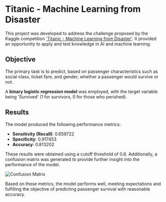 # Titanic - Machine Learning from Disaster

This project was developed to address the challenge proposed by the Kaggle competition ['Titanic - Machine Learning from Disaster'](https://www.kaggle.com/competitions/titanic). It provided an opportunity to apply and test knowledge in AI and machine learning.

## Objective

The primary task is to predict, based on passenger characteristics such as social class, ticket fare, and gender, whether a passenger would survive or not. 

A **binary logistic regression model** was employed, with the target variable being 'Survived' (1 for survivors, 0 for those who perished).

## Results

The model produced the following performance metrics:

- **Sensitivity (Recall)**: 0.659722  
- **Specificity**: 0.917453  
- **Accuracy**: 0.813202

These results were obtained using a cutoff threshold of 0.6. Additionally, a confusion matrix was generated to provide further insight into the performance of the model. 

![Confusion Matrix](path_to_image)

Based on these metrics, the model performs well, meeting expectations and fulfilling the objective of predicting passenger survival with reasonable accuracy.
